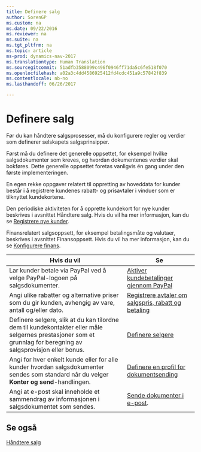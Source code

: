 ```yaml
---
title: Definere salg
author: SorenGP
ms.custom: na
ms.date: 09/22/2016
ms.reviewer: na
ms.suite: na
ms.tgt_pltfrm: na
ms.topic: article
ms-prod: dynamics-nav-2017
ms.translationtype: Human Translation
ms.sourcegitcommit: 51adfb3588099c496f0946ff71da5c6fe518f070
ms.openlocfilehash: a02a3c4dd4586925412fd4cdc451a9c57842f839
ms.contentlocale: nb-no
ms.lasthandoff: 06/26/2017

---
```


# <a name="set-up-sales"></a>Definere salg

Før du kan håndtere salgsprosesser, må du konfigurere regler og verdier som definerer selskapets salgsprinsipper.

Først må du definere det generelle oppsettet, for eksempel hvilke salgsdokumenter som kreves, og hvordan dokumentenes verdier skal bokføres. Dette generelle oppsettet foretas vanligvis én gang under den første implementeringen.

En egen rekke oppgaver relatert til oppretting av hoveddata for kunder består i å registrere kundenes rabatt- og prisavtaler i vinduer som er tilknyttet kundekortene.

Den periodiske aktiviteten for å opprette kundekort for nye kunder beskrives i avsnittet Håndtere salg. Hvis du vil ha mer informasjon, kan du se [Registrere nye kunder](sales-how-register-new-customers.md).

Finansrelatert salgsoppsett, for eksempel betalingsmåte og valutaer, beskrives i avsnittet Finansoppsett. Hvis du vil ha mer informasjon, kan du se [Konfigurere finans](finance-setup-setup-finance-setup.md).

|Hvis du vil |Se |
|---|----|
|Lar kunder betale via PayPal ved å velge PayPal-logoen på salgsdokumenter.|[Aktiver kundebetalinger gjennom PayPal](sales-how-enable-customer-payments-paypal.md)|
|Angi ulike rabatter og alternative priser som du gir kunden, avhengig av vare, antall og/eller dato.|[Registrere avtaler om salgspris, rabatt og betaling](sales-how-record-sales-price-discount-payment-agreements.md)|
|Definere selgere, slik at du kan tilordne dem til kundekontakter eller måle selgernes prestasjoner som et grunnlag for beregning av salgsprovisjon eller bonus.|[Definere selgere](sales-how-setup-salespeople.md)|
|Angi for hver enkelt kunde eller for alle kunder hvordan salgsdokumenter sendes som standard når du velger **Konter og send**-handlingen.|[Definere en profil for dokumentsending](sales-how-setup-document-send-profiles.md)|
|Angi at e-post skal inneholde et sammendrag av informasjonen i salgsdokumentet som sendes.|[Sende dokumenter i e-post](ui-how-send-documents-email.md).|

## <a name="see-also"></a>Se også  
[Håndtere salg](sales-manage-sales.md)

